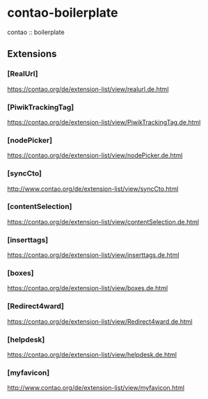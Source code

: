 contao-boilerplate
==================

contao :: boilerplate

Extensions
----------

### [RealUrl]
https://contao.org/de/extension-list/view/realurl.de.html

### [PiwikTrackingTag]
https://contao.org/de/extension-list/view/PiwikTrackingTag.de.html

### [nodePicker]
https://contao.org/de/extension-list/view/nodePicker.de.html

### [syncCto]
http://www.contao.org/de/extension-list/view/syncCto.html

### [contentSelection]
https://contao.org/de/extension-list/view/contentSelection.de.html

### [inserttags]
https://contao.org/de/extension-list/view/inserttags.de.html

### [boxes]
https://contao.org/de/extension-list/view/boxes.de.html

### [Redirect4ward]
https://contao.org/de/extension-list/view/Redirect4ward.de.html

### [helpdesk]
https://contao.org/de/extension-list/view/helpdesk.de.html

### [myfavicon]
http://www.contao.org/de/extension-list/view/myfavicon.html
